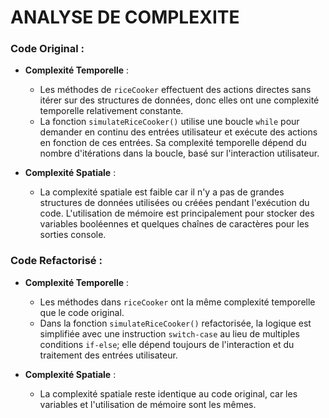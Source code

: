 # ANALYSE DE COMPLEXITE

### Code Original :

- **Complexité Temporelle** :
  - Les méthodes de `riceCooker` effectuent des actions directes sans itérer sur des structures de données, donc elles ont une complexité temporelle relativement constante.
  - La fonction `simulateRiceCooker()` utilise une boucle `while` pour demander en continu des entrées utilisateur et exécute des actions en fonction de ces entrées. Sa complexité temporelle dépend du nombre d'itérations dans la boucle, basé sur l'interaction utilisateur.

- **Complexité Spatiale** :
  - La complexité spatiale est faible car il n'y a pas de grandes structures de données utilisées ou créées pendant l'exécution du code. L'utilisation de mémoire est principalement pour stocker des variables booléennes et quelques chaînes de caractères pour les sorties console.

### Code Refactorisé :
- **Complexité Temporelle** :
  - Les méthodes dans `riceCooker` ont la même complexité temporelle que le code original.
  - Dans la fonction `simulateRiceCooker()` refactorisée, la logique est simplifiée avec une instruction `switch-case` au lieu de multiples conditions `if-else`; elle dépend toujours de l'interaction et du traitement des entrées utilisateur.

- **Complexité Spatiale** :
  - La complexité spatiale reste identique au code original, car les variables et l'utilisation de mémoire sont les mêmes.
